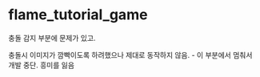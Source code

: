 # flame_tutorial_game

충돌 감지 부분에 문제가 있고.

충돌시 이미지가 깜빡이도록 하려했으나 제대로 동작하지 않음.  - 이 부분에서 멈춰서 개발 중단. 흥미를 잃음
